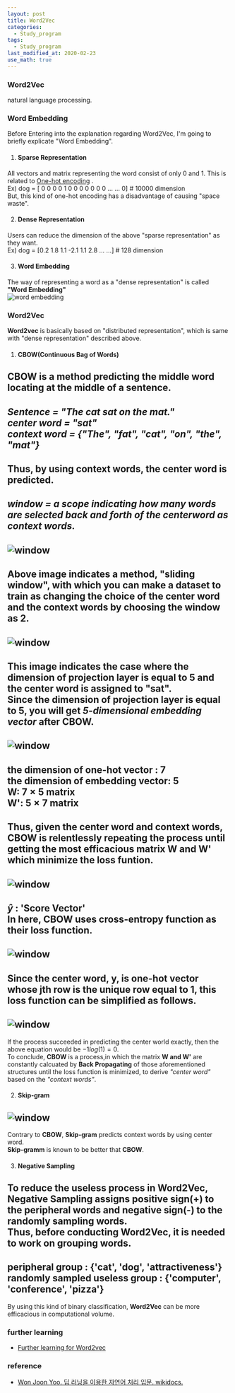```yaml
---
layout: post
title: Word2Vec
categories:
  - Study_program
tags:
  - Study_program
last_modified_at: 2020-02-23
use_math: true
---
```


### Word2Vec
natural language processing.

### Word Embedding
Before Entering into the explanation regarding Word2Vec, I'm going to briefly explicate "Word Embedding".

 1. #### Sparse Representation
 All vectors and matrix representing the word consist of only 0 and 1.
 This is related to [One-hot encoding](https://wikidocs.net/22647)  .  
 Ex) dog = [ 0 0 0 0 1 0 0 0 0 0 0 0 ...  ... 0]  # 10000 dimension    
 But, this kind of one-hot encoding has a disadvantage of causing "space waste".

 2. #### Dense Representation
Users can reduce the dimension of the above "sparse representation" as they want.  
Ex) dog = [0.2 1.8 1.1 -2.1 1.1 2.8 ...  ...] # 128 dimension

 3. #### Word Embedding
The way of representing a word as a "dense representation" is called **"Word Embedding"**  
![word embedding](https://drive.google.com/uc?export=view&id=1SDLELRvxvFSkiHGz1WmcDXTC7hsxPCrR)

### Word2Vec  
**Word2vec** is basically based on "distributed representation",  which is same with "dense representation" described above. 

 1. #### CBOW(Continuous Bag of Words)
CBOW is a method predicting the middle word locating at the middle of a sentence.  
---  
*Sentence = "The cat sat on the mat."  
center word = "sat"  
context word = {"The", "fat", "cat", "on", "the", "mat"}*  
---  
Thus, by using context words, the center word is predicted.  
---  
*window = a scope indicating how many words are selected back and forth of the centerword as context words.*  
---  
![window](https://drive.google.com/uc?export=view&id=1p9fF15IQUD7GbHS1x67qm2qYEZ5k_j1t)  
---  
Above image indicates a method, "sliding window", with which you can make a dataset to train as changing the choice of the center word and the context words by choosing the window as 2.  
---  
![window](https://drive.google.com/uc?export=view&id=1Tmshx6TdEC3D9lrJEs36kbTVjvWJTEFi)  
---  
This image indicates the case where the dimension of projection layer is equal to 5 and the center word is assigned to "sat".  
Since the dimension of projection layer is equal to 5, you will get *5-dimensional embedding vector* after **CBOW**.  
---  
![window](https://drive.google.com/uc?export=view&id=1--0bQUx4_8Pl-vngS3XtqhrRHGfNZKk9)  
---  
the dimension of one-hot vector : 7  
the dimension of embedding vector: 5  
W: $7\times5$ matrix  
W': $5\times7$ matrix  
---  
Thus, given the center word and context words, CBOW is relentlessly repeating the process until getting the most efficacious **matrix W and W'** which minimize the **loss funtion**.  
---  
![window](https://drive.google.com/uc?export=view&id=1mLh03TBZgDpNci4hfuoC94tuZ_zMr1JD)  
---  
$\hat{y}$ : **'Score Vector'**  
In here, CBOW uses **cross-entropy function** as their loss function.  
---  
![window](https://drive.google.com/uc?export=view&id=1XSZXcf7zQcrqXIj2yEMOQwu_3SlmUH1w)  
---  
Since the center word, y, is one-hot vector whose jth row is the unique row equal to 1, this loss function can be simplified as follows.  
---  
![window](https://drive.google.com/uc?export=view&id=13x_qjm9PG7NqxvOrRqvyY1xwck9cFu88)  
---  
If the process succeeded in predicting the center world exactly, then the above equation would be $-1log(1)=0$.  
To conclude, **CBOW** is a process,in which the matrix **W and W'** are constantly calcuated by **Back Propagating** of those aforementioned structures until the loss function is minimized, to derive *"center word"* based on the *"context words"*.  

 2. #### Skip-gram 
![window](https://drive.google.com/uc?export=view&id=1fVJieIWV4DjTB2hyGP5dfDeMYx0eEK3s)  
---  
Contrary to **CBOW**, **Skip-gram** predicts context words by using center word.  
**Skip-gramm** is known to be better that **CBOW**.  

 3. #### Negative Sampling
To reduce the useless process in **Word2Vec**, **Negative Sampling** assigns positive sign(+) to the **peripheral words** and negative sign(-) to the randomly sampling words.  
Thus, before conducting **Word2Vec**, it is needed to work on **grouping words**.  
---  
peripheral group : {'cat', 'dog', 'attractiveness'}  
randomly sampled useless group : {'computer', 'conference', 'pizza'}  
---  
By using this kind of binary classification, **Word2Vec** can be more efficacious in computational volume.  

### further learning
* [Further learning for Word2vec](https://ratsgo.github.io/from%20frequency%20to%20semantics/2017/03/30/word2vec/)
### reference
* [Won Joon Yoo. 딥 러닝을 이용한 자연어 처리 입문. wikidocs.](https://wikidocs.net/22660)